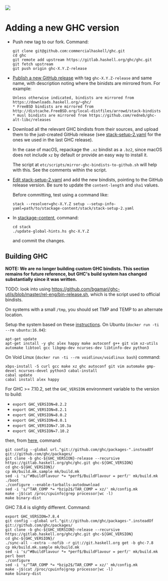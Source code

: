 <div class="hidden-warning"><a href="https://docs.haskellstack.org/"><img src="https://cdn.jsdelivr.net/gh/commercialhaskell/stack/doc/img/hidden-warning.svg"></a></div>

# Adding a new GHC version

* Push new tag to our fork. Command:

    ~~~text
    git clone git@github.com:commercialhaskell/ghc.git
    cd ghc
    git remote add upstream https://gitlab.haskell.org/ghc/ghc.git
    git fetch upstream
    git push origin ghc-X.Y.Z-release
    ~~~

* [Publish a new GitHub release](https://github.com/commercialhaskell/ghc/releases/new)
  with tag `ghc-X.Y.Z-release` and same name, with description noting where the
  binidsts are mirrored from. For example:

    ~~~text
    Unless otherwise indicated, bindists are mirrored from https://downloads.haskell.org/~ghc/
    * FreeBSD bindists are mirrored from http://distcache.FreeBSD.org/local-distfiles/arrowd/stack-bindists
    * musl bindists are mirrored from https://github.com/redneb/ghc-alt-libc/releases
    ~~~

* Download all the relevant GHC bindists from their sources, and upload them to
  the just-created GitHub release (see
  [stack-setup-2.yaml](https://github.com/fpco/stackage-content/blob/master/stack/stack-setup-2.yaml)
  for the ones we used in the last GHC release).

  In the case of macOS, repackage the `.xz` bindist as a `.bz2`, since macOS
  does not include `xz` by default or provide an easy way to install it.

  The script at `etc/scripts/mirror-ghc-bindists-to-github.sh` will help with
  this. See the comments within the script.

* [Edit stack-setup-2.yaml](https://github.com/fpco/stackage-content/edit/master/stack/stack-setup-2.yaml)
  and add the new bindists, pointing to the GitHub release version. Be sure to
  update the `content-length` and `sha1` values.

  Before committing, test using a command like:

    ~~~text
    stack --resolver=ghc-X.Y.Z setup --setup-info-yaml=path/to/stackage-content/stack/stack-setup-2.yaml
    ~~~

* In [stackage-content](https://github.com/fpco/stackage-content), command:

    ~~~text
    cd stack
    ./update-global-hints.hs ghc-X.Y.Z
    ~~~

  and commit the changes.

## Building GHC

**NOTE: We are no longer building custom GHC bindists.  This section remains for future reference, but GHC's build system has changed substantially since it was written.**

TODO: look into using
https://github.com/bgamari/ghc-utils/blob/master/rel-eng/bin-release.sh, which
is the script used to official bindists.

On systems with a small `/tmp`, you should set TMP and TEMP to an alternate
location.

Setup the system based on these
[instructions](https://gitlab.haskell.org/ghc/ghc/wikis/building/preparation/linux).
On Ubuntu (`docker run -ti --rm ubuntu:16.04`):

~~~text
apt-get update
apt-get install -y ghc alex happy make autoconf g++ git vim xz-utils automake libtool gcc libgmp-dev ncurses-dev libtinfo-dev python3
~~~

On Void Linux (`docker run -ti --rm voidlinux/voidlinux bash`) command:

~~~text
xbps-install -S curl gcc make xz ghc autoconf git vim automake gmp-devel ncurses-devel python3 cabal-install
cabal update
cabal install alex happy
~~~

For GHC >= 7.10.2, set the `GHC_VERSION` environment variable to the version to
build:

* `export GHC_VERSION=8.2.2`
* `export GHC_VERSION=8.2.1`
* `export GHC_VERSION=8.0.2`
* `export GHC_VERSION=8.0.1`
* `export GHC_VERSION=7.10.3a`
* `export GHC_VERSION=7.10.2`

then, from
[here](https://gitlab.haskell.org/ghc/ghc/wikis/building/quick-start), command:

~~~text
git config --global url."git://github.com/ghc/packages-".insteadOf git://github.com/ghc/packages/
git clone -b ghc-${GHC_VERSION}-release --recursive https://gitlab.haskell.org/ghc/ghc.git ghc-${GHC_VERSION}
cd ghc-${GHC_VERSION}/
cp mk/build.mk.sample mk/build.mk
sed -i 's/^#BuildFlavour *= *perf$/BuildFlavour = perf/' mk/build.mk
./boot
./configure --enable-tarballs-autodownload
sed -i 's/^TAR_COMP *= *bzip2$/TAR_COMP = xz/' mk/config.mk
make -j$(cat /proc/cpuinfo|grep processor|wc -l)
make binary-dist
~~~

GHC 7.8.4 is slightly different. Command:

~~~text
export GHC_VERSION=7.8.4
git config --global url."git://github.com/ghc/packages-".insteadOf git://github.com/ghc/packages/
git clone -b ghc-${GHC_VERSION}-release --recursive https://gitlab.haskell.org/ghc/ghc.git ghc-${GHC_VERSION}
cd ghc-${GHC_VERSION}/
./sync-all --extra --nofib -r git://git.haskell.org get -b ghc-7.8
cp mk/build.mk.sample mk/build.mk
sed -i 's/^#BuildFlavour *= *perf$/BuildFlavour = perf/' mk/build.mk
perl boot
./configure
sed -i 's/^TAR_COMP *= *bzip2$/TAR_COMP = xz/' mk/config.mk
make -j$(cat /proc/cpuinfo|grep processor|wc -l)
make binary-dist
~~~
